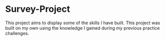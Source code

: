 # Survey-Project
This project aims to display some of the skills I have built. This project was built on my own using the knowledge I gained during my previous practice challenges.
